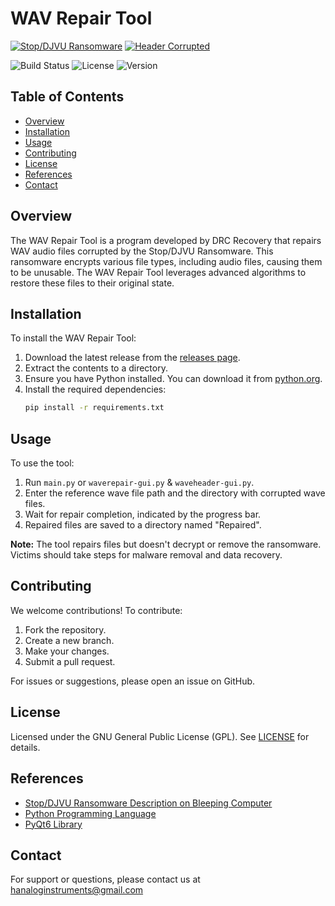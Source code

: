 # WAV Repair Tool

[![Stop/DJVU Ransomware](https://github.com/DRCRecoveryData/WAV-Repair-Tool/assets/85211068/2651b85a-e97e-4322-b9ff-f462ed51269e)](https://github.com/DRCRecoveryData/WAV-Repair-Tool/assets/85211068/2651b85a-e97e-4322-b9ff-f462ed51269e)
[![Header Corrupted](https://github.com/DRCRecoveryData/WAV-Repair-Tool/assets/85211068/c03ba6af-539a-46da-8ef0-cb01d18e9c88)](https://github.com/DRCRecoveryData/WAV-Repair-Tool/assets/85211068/c03ba6af-539a-46da-8ef0-cb01d18e9c88)

![Build Status](https://img.shields.io/github/actions/workflow/status/DRCRecoveryData/WAV-Repair-Tool/build.yml)
![License](https://img.shields.io/github/license/DRCRecoveryData/WAV-Repair-Tool)
![Version](https://img.shields.io/github/v/release/DRCRecoveryData/WAV-Repair-Tool)

## Table of Contents
- [Overview](#overview)
- [Installation](#installation)
- [Usage](#usage)
- [Contributing](#contributing)
- [License](#license)
- [References](#references)
- [Contact](#contact)

## Overview

The WAV Repair Tool is a program developed by DRC Recovery that repairs WAV audio files corrupted by the Stop/DJVU Ransomware. This ransomware encrypts various file types, including audio files, causing them to be unusable. The WAV Repair Tool leverages advanced algorithms to restore these files to their original state.

## Installation

To install the WAV Repair Tool:

1. Download the latest release from the [releases page](https://github.com/DRCRecoveryData/WAV-Repair-Tool/releases).
2. Extract the contents to a directory.
3. Ensure you have Python installed. You can download it from [python.org](https://www.python.org/).
4. Install the required dependencies:
   ```sh
   pip install -r requirements.txt
   ```

## Usage

To use the tool:

1. Run `main.py` or `waverepair-gui.py` & `waveheader-gui.py`.
2. Enter the reference wave file path and the directory with corrupted wave files.
3. Wait for repair completion, indicated by the progress bar.
4. Repaired files are saved to a directory named "Repaired".

**Note:** The tool repairs files but doesn't decrypt or remove the ransomware. Victims should take steps for malware removal and data recovery.

## Contributing

We welcome contributions! To contribute:

1. Fork the repository.
2. Create a new branch.
3. Make your changes.
4. Submit a pull request.

For issues or suggestions, please open an issue on GitHub.

## License

Licensed under the GNU General Public License (GPL). See [LICENSE](LICENSE) for details.

## References

- [Stop/DJVU Ransomware Description on Bleeping Computer](https://www.bleepingcomputer.com/news/security/djvu-ransomware-updated-to-v91-uses-new-encryption-mode/)
- [Python Programming Language](https://www.python.org/)
- [PyQt6 Library](https://pypi.org/project/PyQt6/)

## Contact

For support or questions, please contact us at [hanaloginstruments@gmail.com](mailto:hanaloginstruments@gmail.com)
